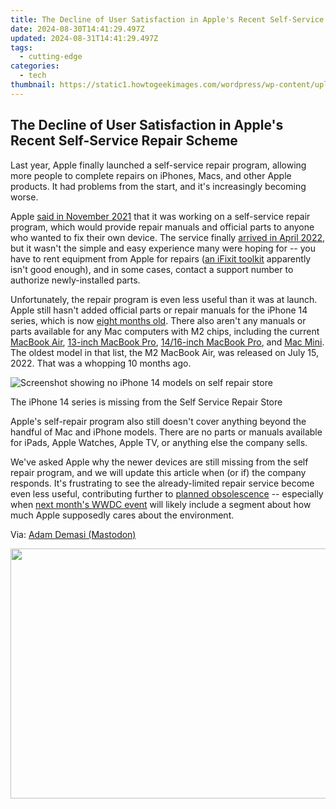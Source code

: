 ```yaml
---
title: The Decline of User Satisfaction in Apple's Recent Self-Service Repair Scheme
date: 2024-08-30T14:41:29.497Z
updated: 2024-08-31T14:41:29.497Z
tags:
  - cutting-edge
categories:
  - tech
thumbnail: https://static1.howtogeekimages.com/wordpress/wp-content/uploads/2023/05/52421211769_4046b5f541_o-1.jpg
---
```


## The Decline of User Satisfaction in Apple's Recent Self-Service Repair Scheme

Last year, Apple finally launched a self-service repair program, allowing more people to complete repairs on iPhones, Macs, and other Apple products. It had problems from the start, and it's increasingly becoming worse.

 Apple [said in November 2021](https://www.reviewgeek.com/103437/hell-freezes-over-apple-announces-a-self-service-repair-program/) that it was working on a self-service repair program, which would provide repair manuals and official parts to anyone who wanted to fix their own device. The service finally [arrived in April 2022](https://win11.techidaily.com/discover-your-ip-command-prompt-guide-for-pcs/), but it wasn't the simple and easy experience many were hoping for -- you have to rent equipment from Apple for repairs ([an iFixit toolkit](https://www.reviewgeek.com/145749/ifixit-manta-driver-kit-review/) apparently isn't good enough), and in some cases, contact a support number to authorize newly-installed parts.

 Unfortunately, the repair program is even less useful than it was at launch. Apple still hasn't added official parts or repair manuals for the iPhone 14 series, which is now [eight months old](https://facebook-video-share.techidaily.com/new-2024-approved-diy-tips-to-cut-unwanted-sounds-from-your-videos/). There also aren't any manuals or parts available for any Mac computers with M2 chips, including the current [MacBook Air](https://extra-resources.techidaily.com/best-free-online-solutions-for-instantaneous-gif-conversion-for-2024/), [13-inch MacBook Pro](https://digital-screen-recording.techidaily.com/in-2024-screen-recorder-showdown-apowersoft-vs-others/), [14/16-inch MacBook Pro](https://snapchat-videos.techidaily.com/updated-2024-approved-effective-ways-to-capture-and-save-snapchat-media-on-phone/), and [Mac Mini](https://tiktok-video-files.techidaily.com/updated-unlocking-tiktoks-1-gamer-list-for-2024/). The oldest model in that list, the M2 MacBook Air, was released on July 15, 2022\. That was a whopping 10 months ago.

![Screenshot showing no iPhone 14 models on self repair store](https://static1.howtogeekimages.com/wordpress/wp-content/uploads/2023/05/Clipboard-May-22-2023-at-11.46-AM.png) 

The iPhone 14 series is missing from the Self Service Repair Store

 Apple's self-repair program also still doesn't cover anything beyond the handful of Mac and iPhone models. There are no parts or manuals available for iPads, Apple Watches, Apple TV, or anything else the company sells.

 We've asked Apple why the newer devices are still missing from the self repair program, and we will update this article when (or if) the company responds. It's frustrating to see the already-limited repair service become even less useful, contributing further to [planned obsolescence](https://en.wikipedia.org/wiki/Planned%5Fobsolescence) \-- especially when [next month's WWDC event](https://youtube-help.techidaily.com/in-2024-rapidly-crafting-valorant-image-highlights-for-gamers/) will likely include a segment about how much Apple supposedly cares about the environment.

 Via: [Adam Demasi (Mastodon)](https://hachyderm.io/@kirb/110396415601123916)

<ins class="adsbygoogle"
     style="display:block"
     data-ad-format="autorelaxed"
     data-ad-client="ca-pub-7571918770474297"
     data-ad-slot="1223367746"></ins>



<ins class="adsbygoogle"
     style="display:block"
     data-ad-client="ca-pub-7571918770474297"
     data-ad-slot="8358498916"
     data-ad-format="auto"
     data-full-width-responsive="true"></ins>



<!-- affiliate ads begin -->
<a href="https://aidotcom.pxf.io/c/5597632/2086436/19576" target="_top" id="2086436"><img src="//a.impactradius-go.com/display-ad/19576-2086436" border="0" alt="" width="1500" height="400"/></a><img height="0" width="0" src="https://imp.pxf.io/i/5597632/2086436/19576" style="position:absolute;visibility:hidden;" border="0" />
<!-- affiliate ads end -->